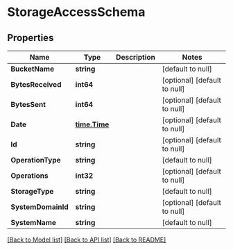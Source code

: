 # StorageAccessSchema

## Properties
Name | Type | Description | Notes
------------ | ------------- | ------------- | -------------
**BucketName** | **string** |  | [default to null]
**BytesReceived** | **int64** |  | [optional] [default to null]
**BytesSent** | **int64** |  | [optional] [default to null]
**Date** | [**time.Time**](time.Time.md) |  | [optional] [default to null]
**Id** | **string** |  | [optional] [default to null]
**OperationType** | **string** |  | [default to null]
**Operations** | **int32** |  | [optional] [default to null]
**StorageType** | **string** |  | [default to null]
**SystemDomainId** | **string** |  | [optional] [default to null]
**SystemName** | **string** |  | [default to null]

[[Back to Model list]](../README.md#documentation-for-models) [[Back to API list]](../README.md#documentation-for-api-endpoints) [[Back to README]](../README.md)


